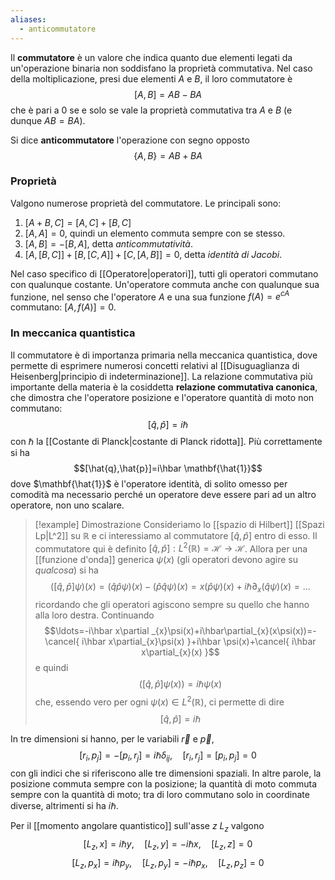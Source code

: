 ```yaml
---
aliases:
  - anticommutatore
---
```

Il **commutatore** è un valore che indica quanto due elementi legati da un'operazione binaria non soddisfano la proprietà commutativa. Nel caso della moltiplicazione, presi due elementi $A$ e $B$, il loro commutatore è
$$[A,B]=AB-BA$$
che è pari a 0 se e solo se vale la proprietà commutativa tra $A$ e $B$ (e dunque $AB=BA$).

Si dice **anticommutatore** l'operazione con segno opposto
$$\{A,B\}=AB+BA$$
### Proprietà
Valgono numerose proprietà del commutatore. Le principali sono:
1. $[A+B,C]=[A,C]+[B,C]$
2. $[A,A]=0$, quindi un elemento commuta sempre con se stesso.
3. $[A,B]=-[B,A]$, detta *anticommutatività*.
4. $[A,[B,C]]+[B,[C,A]]+[C,[A,B]]=0$, detta *identità di Jacobi*.

Nel caso specifico di [[Operatore|operatori]], tutti gli operatori commutano con qualunque costante. Un'operatore commuta anche con qualunque sua funzione, nel senso che l'operatore $A$ e una sua funzione $f(A)=e^{cA}$ commutano: $[A,f(A)]=0$.
### In meccanica quantistica
Il commutatore è di importanza primaria nella meccanica quantistica, dove permette di esprimere numerosi concetti relativi al [[Disuguaglianza di Heisenberg|principio di indeterminazione]]. La relazione commutativa più importante della materia è la cosiddetta **relazione commutativa canonica**, che dimostra che l'operatore posizione e l'operatore quantità di moto non commutano:
$$[\hat{q},\hat{p}]=i\hbar$$
con $\hbar$ la [[Costante di Planck|costante di Planck ridotta]]. Più correttamente si ha
$$[\hat{q},\hat{p}]=i\hbar \mathbf{\hat{1}}$$
dove $\mathbf{\hat{1}}$ è l'operatore identità, di solito omesso per comodità ma necessario perché un operatore deve essere pari ad un altro operatore, non uno scalare.

> [!example] Dimostrazione
> Consideriamo lo [[spazio di Hilbert]] [[Spazi Lp|L^2]] su $\mathbb{R}$ e ci interessiamo al commutatore $[\hat{q},\hat{p}]$ entro di esso. Il commutatore qui è definito $[\hat{q},\hat{p}]:L^{2}(\mathbb{R})=\mathcal{H}\to \mathcal{H}$. Allora per una [[funzione d'onda]] generica $\psi(x)$ (gli operatori devono agire su *qualcosa*) si ha
> $$([\hat{q},\hat{p}]\psi)(x)=(\hat{q}\hat{p}\psi)(x)-(\hat{p}\hat{q}\psi)(x)=x(\hat{p}\psi)(x)+i\hbar \partial_{x}(\hat{q}\psi)(x)=\ldots$$
> ricordando che gli operatori agiscono sempre su quello che hanno alla loro destra. Continuando
> $$\ldots=-i\hbar x\partial _{x}\psi(x)+i\hbar\partial_{x}(x\psi(x))=-\cancel{ i\hbar x\partial_{x}\psi(x) }+i\hbar \psi(x)+\cancel{ i\hbar x\partial_{x}(x) }$$
> e quindi
> $$([\hat{q},\hat{p}]\psi(x))=i\hbar \psi(x)$$
> che, essendo vero per ogni $\psi(x)\in L^{2}(\mathbb{R})$, ci permette di dire
> $$[\hat{q},\hat{p}]=i\hbar$$

In tre dimensioni si hanno, per le variabili $\vec{r}$ e $\vec{p}$,
$$[r_{i},p_{j}]=-[p_{i},r_{j}]=i\hbar\delta_{ij}, \quad [r_{i},r_{j}]=[p_{i},p_{j}]=0$$
con gli indici che si riferiscono alle tre dimensioni spaziali. In altre parole, la posizione commuta sempre con la posizione; la quantità di moto commuta sempre con la quantità di moto; tra di loro commutano solo in coordinate diverse, altrimenti si ha $i\hbar$.

Per il [[momento angolare quantistico]] sull'asse $z$ $L_{z}$ valgono
$$[L_{z},x]=i\hbar y, \quad [L_{z},y]=-i\hbar x, \quad [L_{z},z]=0$$
$$[L_{z},p_{x}]=i\hbar p_{y}, \quad [L_{z},p_{y}]=-i\hbar p_{x}, \quad [L_{z},p_{z}]=0$$

